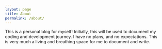 ```yaml
---
layout: page
title: About
permalink: /about/
---
```


This is a personal blog for myself! Initially, this will be used to document my coding and development journey. I have no plans, and no expectations. This is very much a living and breathing space for me to document and write.

